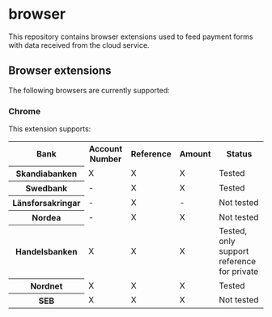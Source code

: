# browser

This repository contains browser extensions used to feed payment forms with data received from the cloud service.

## Browser extensions

The following browsers are currently supported:

### Chrome
This extension supports:

<table>
    <tr>
        <th>Bank</th>
        <th>Account Number</th>
        <th>Reference</th>
        <th>Amount</th>
        <th>Status</th>
    </tr>
    <tr>
        <th>Skandiabanken</th>
        <td>X</td>
        <td>X</td>
        <td>X</td>
        <td>Tested</td>
    </tr>
    <tr>
        <th>Swedbank</th>
        <td>-</td>
        <td>X</td>
        <td>X</td>
        <td>Tested</td>
    </tr>
    <tr>
        <th>Länsforsakringar</th>
        <td>-</td>
        <td>X</td>
        <td>-</td>
        <td>Not tested</td>
    </tr>
    <tr>
        <th>Nordea</th>
        <td>-</td>
        <td>X</td>
        <td>X</td>
        <td>Not tested</td>
    </tr>
    <tr>
        <th>Handelsbanken</th>
        <td>X</td>
        <td>X</td>
        <td>X</td>
        <td>Tested, only support reference for private</td>
    </tr>
    <tr>
        <th>Nordnet</th>
        <td>X</td>
        <td>X</td>
        <td>X</td>
        <td>Tested</td>
    </tr>
    <tr>
        <th>SEB</th>
        <td>X</td>
        <td>X</td>
        <td>X</td>
        <td>Not tested</td>
    </tr>

</table>

